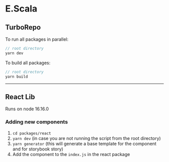 # E.Scala


## TurboRepo

To run all packages in parallel:

```javascript
// root directory
yarn dev
```

To build all packages:

```javascript
// root directory
yarn build
```

---

## React Lib
Runs on node 16.16.0

### Adding new components

1. `cd packages/react`
2. `yarn dev` (in case you are not running the script from the root directory)
3. `yarn generator` (this will generate a base template for the component and for storybook story)
4. Add the component to the `index.js` in the react package
